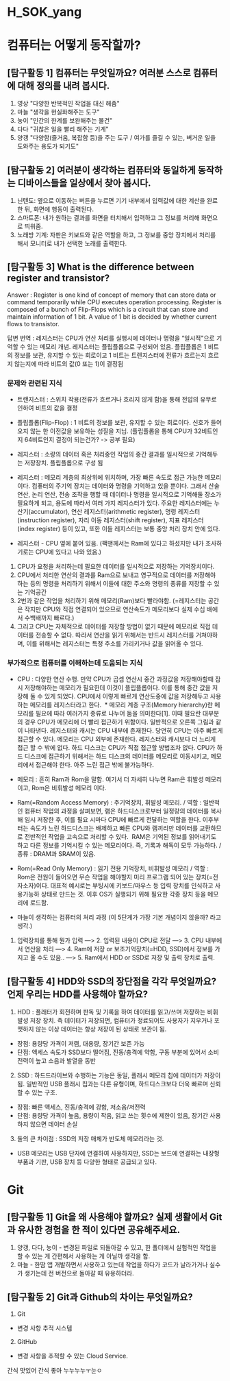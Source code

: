 # H_SOK_yang

# 컴퓨터는 어떻게 동작할까?

## [탐구활동 1] 컴퓨터는 무엇일까요? 여러분 스스로 컴퓨터에 대해 정의를 내려 봅시다.

1. 영상 "다양한 반복적인 작업을 대신 해줌"
2. 마늘 "생각을 현실화해주는 도구"
3. 눙이 "인간의 한계를 보완해주는 물건"
4. 다다 "귀찮은 일을 빨리 해주는 기계"
5. 양갱 "다양함(즐거움, 복잡함 등)을 주는 도구 / 여가를 즐길 수 있는, 버거운 일을 도와주는 용도가 되기도"

## [탐구활동 2] 여러분이 생각하는 컴퓨터와 동일하게 동작하는 디바이스들을 일상에서 찾아 봅시다. 

1. 닌텐도: 옆으로 이동하는 버튼을 누르면 기기 내부에서 입력값에 대한 계산을 완료한 뒤, 화면에 행동이 출력된다.
2. 스마트폰: 내가 원하는 결과를 화면을 터치해서 입력하고 그 정보를 처리해 화면으로 띄워줌. 
3. 노래방 기계: 자판은 키보드와 같은 역할을 하고, 그 정보를 중앙 장치에서 처리를 해서 모니터로 내가 선택한 노래를 출력한다. 

## [탐구활동 3] What is the difference between register and transistor?

Answer : Register is one kind of concept of memory that can store data or command temporarily while CPU executes operation processing. Register is composed of a bunch of Flip-Flops which is a circuit that can store and maintain information of 1 bit. A value of 1 bit is decided by whether current flows to transistor.

답변 번역 : 레지스터는 CPU가 연산 처리를 실행시에 데이터나 명령을 “일시적"으로 기억할 수 있는 메모리 개념. 레지스터는 플립플롭으로 구성되어 있음. 플립플롭은 1 비트의 정보를 보관, 유지할 수 있는 회로이고 1 비트는 트렌지스터에 전류가 흐르는지 흐르지 않는지에 따라 비트의 값(0 또는 1)이 결정됨 

### 문제와 관련된 지식
* 트랜지스터 : 스위치 작용(전류가 흐르거나 흐리지 않게 함)을 통해 전압의 유무로 인하여 비트의 값을 결정

* 플립플롭(Flip-Flop) : 1 비트의 정보를 보관, 유지할 수 있는 회로이다. 신호가 들어오지 않는 한 이전값을 보유하는 성질을 지님. (플립플롭을 통해 CPU가 32비트인지 64비트인지 결정이 되는건가? -> 공부 필요)

* 레지스터 : 소량의 데이터 혹은 처리중인 작업의 중간 결과를 일시적으로 기억해두는 저장장치. 플립플롭으로 구성 됨

* 레지스터 : 메모리 계층의 최상위에 위치하며, 가장 빠른 속도로 접근 가능한 메모리이다. 컴퓨터의 주기억 장치는 데이터와 명령을 기억하고 있을 뿐이다. 그래서 산술 연산, 논리 연산, 전송 조작을 행할 때 데이터나 명령을 일시적으로 기억해둘 장소가 필요하게 되고, 용도에 따라서 여러 가지 레지스터가 있다. 주요한 레지스터에는 누산기(accumulator), 연산 레지스터(arithmetic register), 명령 레지스터(instruction register), 자리 이동 레지스터(shift register), 지표 레지스터(index register) 등이 있고, 또한 이들 레지스터는 보통 중앙 처리 장치 안에 있다.

* 레지스터 - CPU 옆에 붙어 있음. (팩맨께서는 Ram에 있다고 하셨지만 내가 조사하기로는 CPU에 있다고 나와 있음.)
1. CPU가 요청을 처리하는데 필요한 데이터를 일시적으로 저장하는 기억장치이다.
2. CPU에서 처리한 연산의 결과를 Ram으로 보내고 영구적으로 데이터를 저장해야 하는 등의 명령을 처리하기 위해서 이들에 대한 주소와 명령의 종류를 저장할 수 있는 기억공간
3. 2번과 같은 작업을 처리하기 위해 메모리(Ram)보다 빨라야함. (=레지스터는 공간은 작지만 CPU와 직접 연결되어 있으므로 연산속도가 메모리보다 실제 수십 배에서 수백배까지 빠르다.) 
4. 그리고 CPU는 자체적으로 데이터를 저장할 방법이 없기 때문에 메모리로 직접 데이터를 전송할 수 없다. 따라서 연산을 읽기 위해서는 반드시 레지스터를 거쳐야하며, 이를 위해서는 레지스터는 특정 주소를 가리키거나 값을 읽어올 수 있다.

### 부가적으로 컴퓨터를 이해하는데 도움되는 지식

* CPU : 다양한 연산 수행. 만약 CPU가 곱셈 연산시 중간 과정값을 저장해야할때 잠시 저장해야하는 메모리가 필요한데 이것이 플립플롭이다. 이를 통해 중간 값을 저장해 둘 수 있게 되었다. CPU에서 이렇게 빠르게 연산도중에 값을 저장해두고 사용하는 메모리를 레지스터라고 한다.
 * 메모리 계층 구조(Memory hierarchy)란 메모리를 필요에 따라 여러가지 종류로 나누어 둠을 의미한다[1]. 이때 필요란 대부분의 경우 CPU가 메모리에 더 빨리 접근하기 위함이다. 일반적으로 오른쪽 그림과 같이 나타낸다. 레지스터와 캐시는 CPU 내부에 존재한다. 당연히 CPU는 아주 빠르게 접근할 수 있다. 메모리는 CPU 외부에 존재한다. 레지스터와 캐시보다 더 느리게 접근 할 수 밖에 없다. 하드 디스크는 CPU가 직접 접근할 방법조차 없다. CPU가 하드 디스크에 접근하기 위해서는 하드 디스크의 데이터를 메모리로 이동시키고, 메모리에서 접근해야 한다. 아주 느린 접근 밖에 불가능하다.

* 메모리 : 흔히 Ram과 Rom을 말함. 여기서 더 자세히 나누면 Ram은 휘발성 메모리이고, Rom은 비휘발성 메모리 이다.

* Ram(=Random Access Memory) : 주기억장치, 휘발성 메모리. / 역할 : 일반적인 컴퓨터 작업의 과정을 살펴보면, 램은 하드디스크로부터 일정량의 데이터를 복사해 임시 저장한 후, 이를 필요 시마다 CPU에 빠르게 전달하는 역할을 한다. 이후부터는 속도가 느린 하드디스크는 배제하고 빠른 CPU와 램끼리만 데이터를 교환하므로 전반적인 작업을 고속으로 처리할 수 있다.  RAM은 기억된 정보를 읽어내기도 하고 다른 정보를 기억시킬 수 있는 메모리이다. 즉, 기록과 해독이 모두 가능하다. / 종류 : DRAM과 SRAM이 있음.

* Rom(=Read Only Memory) : 읽기 전용 기억장치, 비휘발성 메모리 / 역할 : Rom은 전원이 들어오면 무슨 작업을 해야할지 미리 프로그램 되어 있는 장치(=전자소자)이다. 대표적 예시로는 부팅시에 키보드/마우스 등 입력 장치를 인식하고 사용가능하 상태로 만드는 것. 이후 OS가 실행되기 위해 필요한 각종 장치 등을 메모리에 로드함.


* 마늘이 생각하는 컴퓨터의 처리 과정 (이 5단계가 가장 기본 개념이지 않을까? 라고 생각.)
1. 입력장치를 통해 뭔가 입력 —> 2. 입력된 내용이 CPU로 전달 —> 3. CPU 내부에서 연산을 처리 —> 4. Ram에 저장 or 보조기억장치(=HDD, SSD)에서 정보를 가지고 올 수도 있음.. —> 5. Ram에서 HDD or SSD로 저장 및 출력 장치로 출력.



## [탐구활동 4] HDD와 SSD의 장단점을 각각 무엇일까요? 언제 우리는 HDD를 사용해야 할까요?

1. HDD : 플래터가 회전하며 판독 및 기록을 하여 데이터를 읽고/쓰며 저장하는 비휘발성 저장 장치. 즉 데이터가 저장되면, 컴퓨터가 정료되어도 사용자가 지우거나 포맷하지 않는 이상 데이터는 항상 저장이 된 상태로 보관이 됨.
* 장점: 용량당 가격이 저렴, 대용량, 장기간 보존 가능
* 단점: 액세스 속도가 SSD보다 떨어짐, 진동/충격에 약함, 구동 부분에 있어서 소비 전력이 높고 소음과 발열을 동반
2. SSD : 하드드라이브와 수행하는 기능은 동일, 플래시 메모리 칩에 데이터가 저장이 됨. 일반적인 USB 플래시 칩과는 다른 유형이며, 하드디스크보다 더욱 빠르며 신뢰할 수 있는 구조.
* 장점: 빠른 액세스, 진동/충격에 강함, 저소음/저전력
* 단점: 용량당 가격이 높음, 용량이 작음, 읽고 쓰는 횟수에 제한이 있음, 장기간 사용하지 않으면 데이터 손실

3. 둘의 큰 차이점 : SSD의 저장 매체가 반도체 메모리라는 것.

* USB 메모리는 USB 단자에 연결하여 사용하지만, SSD는 보드에 연결하는 내장형 부품과 기판, USB 장치 등 다양한 형태로 공급되고 있다.

# Git

## [탐구활동 1] Git을 왜 사용해야 할까요? 실제 생활에서 Git과 유사한 경험을 한 적이 있다면 공유해주세요.
1. 양갱, 다다, 눙이 - 변경된 파일로 되돌아갈 수 있고, 한 폴더에서 실험적인 작업을 할 수 있는 게 간편해서 사용하는 게 아닐까 생각을 함.
2. 마늘 - 한땀 앱 개발하면서 사용하고 있는데 작업을 하다가 코드가 날라가거나 실수가 생기는데 전 버전으로 돌아갈 때 유용하더라. 

## [탐구활동 2] Git과 Github의 차이는 무엇일까요? 
1. Git
* 변경 사항 추적 시스템
2. GitHub
* 변경 사항을 추적할 수 있는 Cloud Service. 



간식 맛있어 간식 좋아 누누누누ㅜ눈ㅇ

